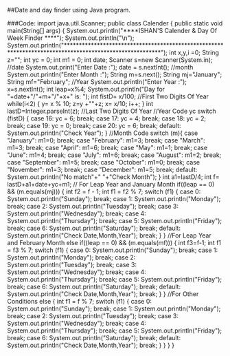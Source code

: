 ##Date and day finder using Java program.

###Code:
import java.util.Scanner;
public class Calender {
    public static void main(String[] args) {
        System.out.println("****ISHAN'S Calender & Day Of Week Finder ****");
        System.out.println("\n");
        System.out.println("********************************************************************************************************");
        int x,y,i =0;
        String z="";
        int yc = 0;
        int m1 = 0;
        int date;
        Scanner s=new Scanner(System.in);
        //date
        System.out.print("Enter Date :");
        date = s.nextInt();
        //month
        System.out.println("Enter Month :");
        String m=s.next();
        String mj="January";
        String mf="February";
        //Year
        System.out.println("Enter Year :");
        x=s.nextInt();
        int leap=x%4;
        System.out.println("Day for "+date+"/"+m+"/"+x+"  is: ");
        int fistD= x/100; //First Two Digits Of Year
        while(i<2) {
            y= x % 10;
            z=y +""+z;
            x= x/10;
            i++;
        }
        int lastD=Integer.parseInt(z); //Last Two Digits Of Year
        //Year Code yc
        switch (fistD) {
            case 16:
                yc = 6;
                break;
            case 17:
                yc = 4;
                break;
            case 18:
                yc = 2;
                break;
            case 19:
                yc = 0;
                break;
            case 20:
                yc = 6;
                break;
            default:
                System.out.println("Check Year");
        }
        //Month Code
        switch (m){
            case "January":
                m1=0;
                break;
            case "February":
                m1=3;
                break;
            case "March":
                m1=3;
                break;
            case "April":
                m1=6;
                break;
            case "May":
                m1=1;
                break;
            case "June":
                m1=4;
                break;
            case "July":
                m1=6;
                break;
            case "August":
                m1=2;
                break;
            case "September":
                m1=5;
                break;
            case "October":
                m1=0;
                break;
            case "November":
                m1=3;
                break;
            case "December":
                m1=5;
                break;
            default:
                System.out.println("No match"+" "+"Check Month");
        }
        int a1=lastD/4;
        int f= lastD+a1+date+yc+m1;
        // For Leap Year and January Month
        if((leap == 0) && (m.equals(mj)))  {
            int f2 = f - 1;
            int f1 = f2 % 7;
            switch (f1) {
                case 0:
                    System.out.println("Sunday");
                    break;
                case 1:
                    System.out.println("Monday");
                    break;
                case 2:
                    System.out.println("Tuesday");
                    break;
                case 3:
                    System.out.println("Wednesday");
                    break;
                case 4:
                    System.out.println("Thursday");
                    break;
                case 5:
                    System.out.println("Friday");
                    break;
                case 6:
                    System.out.println("Saturday");
                    break;
                default:
                    System.out.println("Check Date,Month,Year");
                    break;
            }
        }
        //For Leap Year and February Month
        else if((leap == 0) && (m.equals(mf))) {
        int f3=f-1;
        int f1 = f3 % 7;
        switch (f1) {
            case 0:
                System.out.println("Sunday");
                break;
            case 1:
                System.out.println("Monday");
                break;
            case 2:
                System.out.println("Tuesday");
                break;
            case 3:
                System.out.println("Wednesday");
                break;
            case 4:
                System.out.println("Thursday");
                break;
            case 5:
                System.out.println("Friday");
                break;
            case 6:
                System.out.println("Saturday");
                break;
            default:
                System.out.println("Check Date,Month,Year");
                break;
        }
        }
        //For Other Conditions
        else {
        int f1 = f % 7;
        switch (f1) {
                case 0:
                    System.out.println("Sunday");
                    break;
                case 1:
                    System.out.println("Monday");
                    break;
                case 2:
                    System.out.println("Tuesday");
                    break;
                case 3:
                    System.out.println("Wednesday");
                    break;
                case 4:
                    System.out.println("Thursday");
                    break;
                case 5:
                    System.out.println("Friday");
                    break;
                case 6:
                    System.out.println("Saturday");
                    break;
                default:
                    System.out.println("Check Date,Month,Year");
                    break;
            }
        }
    }
}
